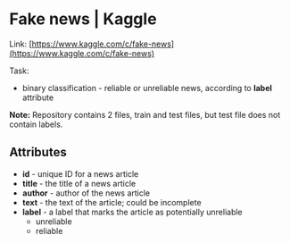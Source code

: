 # Fake news | Kaggle

Link: [https://www.kaggle.com/c/fake-news](https://www.kaggle.com/c/fake-news)

Task:
* binary classification - reliable or unreliable news, according to **label** attribute

**Note:** Repository contains 2 files, train and test files, but test file does not contain labels.

## Attributes

* **id** - unique ID for a news article
* **title** - the title of a news article
* **author** - author of the news article
* **text** - the text of the article; could be incomplete
* **label** - a label that marks the article as potentially unreliable
    * unreliable
    * reliable